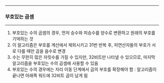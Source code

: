 -----
### 부호있는 곱셈
-----
1. 부호있는 수의 곱셈의 경우, 먼저 승수와 피승수를 양수로 변환하고 원래의 부호를 기억하는 것
2. 이 알고리즘은 부호를 계산에서 제외시키고 31번 반복 후, 피연산자들의 부호가 서로 다를 때만 곱을 음수로 변경
3. 수는 무한히 많은 자릿수를 가질 수 있지만, 32비트만 나타낼 수 있으므로, 마지막 알고리즘을 부호있는 수의 곱셈에 사용할 수 있음
4. 부호있는 수의 경우에는 자리 이동 단계에서 곱의 부호를 확장해야 함 : 알고리즘이 끝나면 아래쪽 워드에 32비트 곱이 남게 됨
